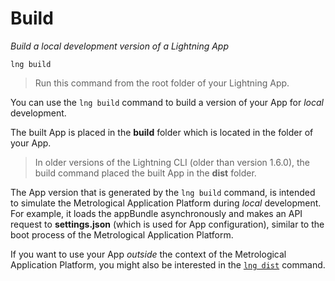 # Build

*Build a local development version of a Lightning App*

```
lng build
```

> Run this command from the root folder of your Lightning App.

You can use the `lng build` command to build a version of your App for *local* development.

The built App is placed in the **build** folder which is located in the folder of your App.

> In older versions of the Lightning CLI (older than version 1.6.0), the build command placed the built App in the **dist** folder.

The App version that is generated by the `lng build` command, is intended to simulate the Metrological Application Platform during *local* development.
For example, it loads the appBundle asynchronously and makes an API request to **settings.json** (which is used for App configuration), similar to the boot process of the Metrological Application Platform.

If you want to use your App *outside* the context of the Metrological Application Platform, you might also be interested in the [`lng dist`](dist.md) command.
